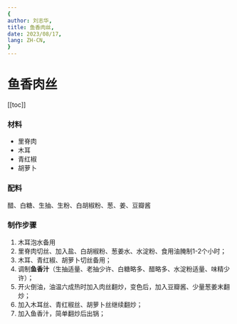 ```yaml
---
{
author: 刘志华,
title: 鱼香肉丝,
date: 2023/08/17,
lang: ZH-CN,
}
---
```


# 鱼香肉丝

[[toc]]


### 材料
- 里脊肉
- 木耳
- 青红椒
- 胡萝卜

### 配料
醋、白糖、生抽、生粉、白胡椒粉、葱、姜、豆瓣酱


### 制作步骤
1. 木耳泡水备用
2. 里脊肉切丝、加入盐、白胡椒粉、葱姜水、水淀粉、食用油腌制1-2个小时；
3. 木耳、青红椒、胡萝卜切丝备用；
4. 调制**鱼香汁**（生抽适量、老抽少许、白糖略多、醋略多、水淀粉适量、味精少许）；
5. 开火倒油，油温六成热时加入肉丝翻炒，变色后，加入豆瓣酱、少量葱姜末翻炒；
6. 加入木耳丝、青红椒丝、胡萝卜丝继续翻炒；
7. 加入鱼香汁，简单翻炒后出锅；
